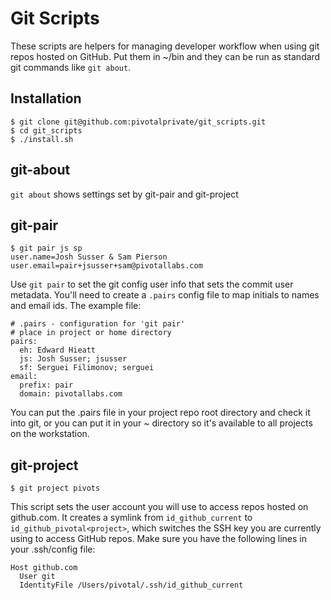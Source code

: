 # Git Scripts

These scripts are helpers for managing developer workflow when using git repos hosted on GitHub.  Put them in ~/bin and they can be run as standard git commands like `git about`.

## Installation

    $ git clone git@github.com:pivotalprivate/git_scripts.git
    $ cd git_scripts
    $ ./install.sh

## git-about

`git about` shows settings set by git-pair and git-project

## git-pair

    $ git pair js sp
    user.name=Josh Susser & Sam Pierson
    user.email=pair+jsusser+sam@pivotallabs.com


Use `git pair` to set the git config user info that sets the commit user metadata.  You'll need to create a `.pairs` config file to map initials to names and email ids.  The example file:

    # .pairs - configuration for 'git pair'
    # place in project or home directory
    pairs:
      eh: Edward Hieatt
      js: Josh Susser; jsusser
      sf: Serguei Filimonov; serguei
    email:
      prefix: pair
      domain: pivotallabs.com

You can put the .pairs file in your project repo root directory and check it into git, or you can put it in your ~ directory so it's available to all projects on the workstation.

## git-project

    $ git project pivots

This script sets the user account you will use to access repos hosted on github.com.  It creates a symlink from `id_github_current` to `id_github_pivotal<project>`, which switches the SSH key you are currently using to access GitHub repos.  Make sure you have the following lines in your .ssh/config file:

    Host github.com
      User git
      IdentityFile /Users/pivotal/.ssh/id_github_current
